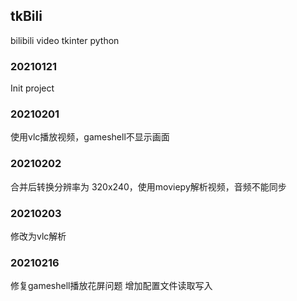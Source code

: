 ## tkBili

bilibili video tkinter python

### 20210121
Init project

### 20210201
使用vlc播放视频，gameshell不显示画面

### 20210202
合并后转换分辨率为 320x240，使用moviepy解析视频，音频不能同步

### 20210203
修改为vlc解析

### 20210216
修复gameshell播放花屏问题
增加配置文件读取写入